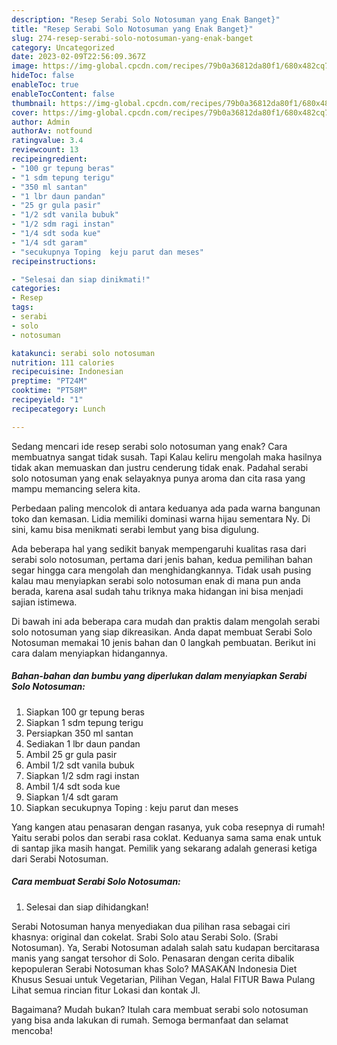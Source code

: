 ```yaml
---
description: "Resep Serabi Solo Notosuman yang Enak Banget}"
title: "Resep Serabi Solo Notosuman yang Enak Banget}"
slug: 274-resep-serabi-solo-notosuman-yang-enak-banget
category: Uncategorized
date: 2023-02-09T22:56:09.367Z
image: https://img-global.cpcdn.com/recipes/79b0a36812da80f1/680x482cq70/serabi-solo-notosuman-foto-resep-utama.jpg
hideToc: false
enableToc: true
enableTocContent: false
thumbnail: https://img-global.cpcdn.com/recipes/79b0a36812da80f1/680x482cq70/serabi-solo-notosuman-foto-resep-utama.jpg
cover: https://img-global.cpcdn.com/recipes/79b0a36812da80f1/680x482cq70/serabi-solo-notosuman-foto-resep-utama.jpg
author: Admin
authorAv: notfound
ratingvalue: 3.4
reviewcount: 13
recipeingredient:
- "100 gr tepung beras"
- "1 sdm tepung terigu"
- "350 ml santan"
- "1 lbr daun pandan"
- "25 gr gula pasir"
- "1/2 sdt vanila bubuk"
- "1/2 sdm ragi instan"
- "1/4 sdt soda kue"
- "1/4 sdt garam"
- "secukupnya Toping  keju parut dan meses"
recipeinstructions:

- "Selesai dan siap dinikmati!"
categories:
- Resep
tags:
- serabi
- solo
- notosuman

katakunci: serabi solo notosuman 
nutrition: 111 calories
recipecuisine: Indonesian
preptime: "PT24M"
cooktime: "PT58M"
recipeyield: "1"
recipecategory: Lunch

---
```



Sedang mencari ide resep serabi solo notosuman yang enak? Cara membuatnya sangat tidak susah. Tapi Kalau keliru mengolah maka hasilnya tidak akan memuaskan dan justru cenderung tidak enak. Padahal serabi solo notosuman yang enak selayaknya punya aroma dan cita rasa yang mampu memancing selera kita.


Perbedaan paling mencolok di antara keduanya ada pada warna bangunan toko dan kemasan. Lidia memiliki dominasi warna hijau sementara Ny. Di sini, kamu bisa menikmati serabi lembut yang bisa digulung.

Ada beberapa hal yang sedikit banyak mempengaruhi kualitas rasa dari serabi solo notosuman, pertama dari jenis bahan, kedua pemilihan bahan segar hingga cara mengolah dan menghidangkannya. Tidak usah pusing kalau mau menyiapkan serabi solo notosuman enak di mana pun anda berada, karena asal sudah tahu triknya maka hidangan ini bisa menjadi sajian istimewa.


Di bawah ini ada beberapa cara mudah dan praktis dalam mengolah serabi solo notosuman yang siap dikreasikan. Anda dapat membuat Serabi Solo Notosuman memakai 10 jenis bahan dan 0 langkah pembuatan. Berikut ini cara dalam menyiapkan hidangannya.

<!--inarticleads1-->

##### Bahan-bahan dan bumbu yang diperlukan dalam menyiapkan Serabi Solo Notosuman:

1. Siapkan 100 gr tepung beras
1. Siapkan 1 sdm tepung terigu
1. Persiapkan 350 ml santan
1. Sediakan 1 lbr daun pandan
1. Ambil 25 gr gula pasir
1. Ambil 1/2 sdt vanila bubuk
1. Siapkan 1/2 sdm ragi instan
1. Ambil 1/4 sdt soda kue
1. Siapkan 1/4 sdt garam
1. Siapkan secukupnya Toping : keju parut dan meses


Yang kangen atau penasaran dengan rasanya, yuk coba resepnya di rumah! Yaitu serabi polos dan serabi rasa coklat. Keduanya sama sama enak untuk di santap jika masih hangat. Pemilik yang sekarang adalah generasi ketiga dari Serabi Notosuman. 

<!--inarticleads2-->

##### Cara membuat Serabi Solo Notosuman:


1. Selesai dan siap dihidangkan!

Serabi Notosuman hanya menyediakan dua pilihan rasa sebagai ciri khasnya: original dan cokelat. Srabi Solo atau Serabi Solo. (Srabi Notosuman). Ya, Serabi Notosuman adalah salah satu kudapan bercitarasa manis yang sangat tersohor di Solo. Penasaran dengan cerita dibalik kepopuleran Serabi Notosuman khas Solo? MASAKAN Indonesia Diet Khusus Sesuai untuk Vegetarian, Pilihan Vegan, Halal FITUR Bawa Pulang Lihat semua rincian fitur Lokasi dan kontak Jl. 

Bagaimana? Mudah bukan? Itulah cara membuat serabi solo notosuman yang bisa anda lakukan di rumah. Semoga bermanfaat dan selamat mencoba!
